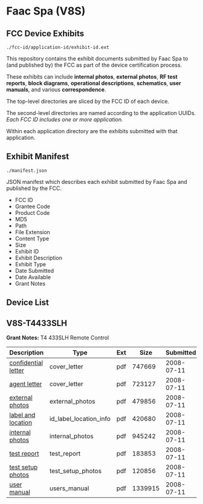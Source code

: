 # Faac Spa (V8S)
## FCC Device Exhibits

```
./fcc-id/application-id/exhibit-id.ext
```

This repository contains the exhibit documents submitted by Faac Spa to (and published by) the FCC as part of the device certification process.

These exhibits can include **internal photos**, **external photos**, **RF test reports**, **block diagrams**, **operational descriptions**, **schematics**, **user manuals**, and various **correspondence**.

The top-level directories are sliced by the FCC ID of each device.

The second-level directories are named according to the application UUIDs. *Each FCC ID includes one or more application.*

Within each application directory are the exhibits submitted with that application. 

## Exhibit Manifest

```
./manifest.json
```

JSON manifest which describes each exhibit submitted by Faac Spa and published by the FCC.

- FCC ID
- Grantee Code
- Product Code
- MD5
- Path
- File Extension
- Content Type
- Size
- Exhibit ID
- Exhibit Description
- Exhibit Type
- Date Submitted
- Date Available
- Grant Notes

## Device List
## V8S-T4433SLH
**Grant Notes:** T4 433SLH Remote Control

| Description | Type | Ext | Size | Submitted | Available |
| ----------- | ---- | --- | ---- | --------- | --------- |
| [confidential letter](V8S-T4433SLH/e5d949423d6c6b24d6a40177c1e94294/969384.pdf) | cover_letter | pdf | 747669 | 2008-07-11 | 2008-07-14 |
| [agent letter](V8S-T4433SLH/e5d949423d6c6b24d6a40177c1e94294/969385.pdf) | cover_letter | pdf | 723127 | 2008-07-11 | 2008-07-14 |
| [external photos](V8S-T4433SLH/e5d949423d6c6b24d6a40177c1e94294/969386.pdf) | external_photos | pdf | 479856 | 2008-07-11 | 2008-07-14 |
| [label and location](V8S-T4433SLH/e5d949423d6c6b24d6a40177c1e94294/969387.pdf) | id_label_location_info | pdf | 420680 | 2008-07-11 | 2008-07-14 |
| [internal photos](V8S-T4433SLH/e5d949423d6c6b24d6a40177c1e94294/969388.pdf) | internal_photos | pdf | 945242 | 2008-07-11 | 2008-07-14 |
| [test report](V8S-T4433SLH/e5d949423d6c6b24d6a40177c1e94294/969392.pdf) | test_report | pdf | 183853 | 2008-07-11 | 2008-07-14 |
| [test setup photos](V8S-T4433SLH/e5d949423d6c6b24d6a40177c1e94294/969393.pdf) | test_setup_photos | pdf | 120856 | 2008-07-11 | 2008-07-14 |
| [user manual](V8S-T4433SLH/e5d949423d6c6b24d6a40177c1e94294/969394.pdf) | users_manual | pdf | 1339915 | 2008-07-11 | 2008-07-14 |
